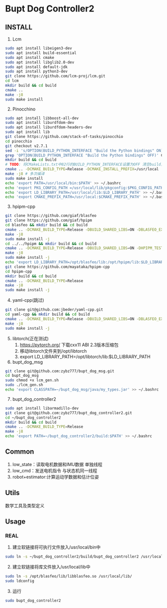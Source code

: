 # Bupt Dog Controller2
## INSTALL
1. Lcm
```bash
sudo apt install libeigen3-dev
sudo apt install build-essential
sudo apt install cmake
sudo apt install libglib2.0-dev
sudo apt install default-jdk
sudo apt install python3-dev
git clone https://github.com/lcm-proj/lcm.git
cd lcm
mkdir build && cd build
cmake ..
make -j8
sudo make install
```
2. Pinocchino
```bash
sudo apt install libboost-all-dev
sudo apt install liburdfdom-dev
sudo apt install liburdfdom-headers-dev 
sudo apt install lib
git clone https://github.com/stack-of-tasks/pinocchio
cd pinocchio
git checkout v2.7.1
sed -i 's/OPTION(BUILD_PYTHON_INTERFACE "Build the Python bindings" ON)/OPTION(BUILD_PYTHON_INTERFACE "Build the Python bindings" OFF)/' CMakeLists.txt
grep 'OPTION(BUILD_PYTHON_INTERFACE "Build the Python bindings" OFF)' CMakeLists.txt
mkdir build && cd build
# TODO: 将CMakeLists.txt中82行的BUILD_PYTHON_INTERFACE设置为OFF 清空build，重新cmake..
cmake .. -DCMAKE_BUILD_TYPE=Release -DCMAKE_INSTALL_PREFIX=/usr/local
make -j8 # 多次编译
sudo make install
echo 'export PATH=/usr/local/bin:$PATH' >> ~/.bashrc
echo 'export PKG_CONFIG_PATH =/usr/local/lib/pkgconfig:$PKG_CONFIG_PATH' >> ~/.bashrc
echo 'export LD_LIBRARY_PATH=/usr/local/lib:$LD_LIBRARY_PATH' >> ~/.bashrc
echo 'export CMAKE_PREFIX_PATH=/usr/local:$CMAKE_PREFIX_PATH' >> ~/.bashrc
```
3. hpipm-cpp
```bash
git clone https://github.com/giaf/blasfeo
git clone https://github.com/giaf/hpipm
cd blasfeo && mkdir build && cd build
cmake .. -DCMAKE_BUILD_TYPE=Release -DBUILD_SHARED_LIBS=ON -DBLASFEO_EXAMPLES=OFF 
make -j8
sudo make install -j
cd ../../hpipm && mkdir build && cd build
cmake .. -DCMAKE_BUILD_TYPE=Release -DBUILD_SHARED_LIBS=ON -DHPIPM_TESTING=OFF 
make -j8
sudo make install -j
echo 'export LD_LIBRARY_PATH=/opt/blasfeo/lib:/opt/hpipm/lib:$LD_LIBRARY_PATH' >> ~/.bashrc
git clone https://github.com/mayataka/hpipm-cpp
cd hpipm-cpp
mkdir build && cd build
cmake .. -DCMAKE_BUILD_TYPE=Release 
make -j8
sudo make install -j
```
4. yaml-cpp(跳过)
```bash
git clone git@github.com:jbeder/yaml-cpp.git
cd yaml-cpp && mkdir build && cd build
cmake .. -DCMAKE_BUILD_TYPE=Release -DBUILD_SHARED_LIBS=ON -DBLASFEO_EXAMPLES=OFF 
make -j8
sudo make install -j
```
5. libtorch(正在测试)
   1. https://pytorch.org/ 下载cxx11 ABI 2.3版本压缩包
   2. 移动libtorch文件夹到/opt/libtorch
   3. export LD_LIBRARY_PATH=/opt/libtorch/lib:$LD_LIBRARY_PATH
6. bupt_dog_msg
```bash
git clone git@github.com:zybz777/bupt_dog_msg.git
cd bupt_dog_msg
sudo chmod +x lcm_gen.sh
sudo ./lcm_gen.sh
echo 'export CLASSPATH=~/bupt_dog_msg/java/my_types.jar' >> ~/.bashrc
```
7. bupt_dog_controller2
```bash
sudo apt install libarmadillo-dev
git clone git@github.com:zybz777/bupt_dog_controller2.git
cd ~/bupt_dog_controller2
mkdir build && cd build
cmake .. -DCMAKE_BUILD_TYPE=Release
make -j8
echo 'export PATH=~/bupt_dog_controller2/build:$PATH' >> ~/.bashrc
```
## Common
1. low_state：读取电机数据和IMU数据 单独线程
2. low_cmd：发送电机指令 与状态机同一线程
3. robot+estimator:计算运动学数据和估计位姿
## Utils
数学工具及类型定义


## Usage
### REAL
1. 建立软链接将可执行文件放入/usr/local/bin中
```bash
sudo ln -s ~/bupt_dog_controller2/build/bupt_dog_controller2 /usr/local/bin/
```
2. 建立软链接将库文件放入/usr/local/lib中
```bash
sudo ln -s /opt/blasfeo/lib/libblasfeo.so /usr/local/lib/
sudo ldconfig
```
3. 运行
```bash
sudo bupt_dog_controller2
```

